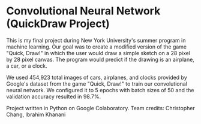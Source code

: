 # Convolutional Neural Network (QuickDraw Project)

This is my final project during New York University's summer program in machine learning. Our goal was to create a modified version of the game "Quick, Draw!" in which the user would draw a simple sketch on a 28 pixel by 28 pixel canvas. The program would predict if the drawing is an airplane, a car, or a clock. 

We used 454,923 total images of cars, airplanes, and clocks provided by Google's dataset from the game "Quick, Draw!" to train our convolutional neural network. We configured it to 5 epochs with batch sizes of 50 and the validation accuracy resulted in 98.7%.

Project written in Python on Google Colaboratory.
Team credits: Christopher Chang, Ibrahim Khanani
